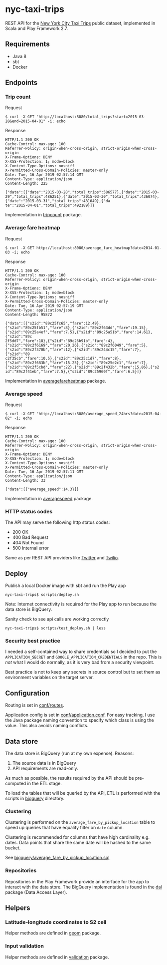 # nyc-taxi-trips
REST API for the [New York City Taxi Trips](https://console.cloud.google.com/marketplace/details/city-of-new-york/nyc-tlc-trips) public dataset, implemented in Scala and Play Framework 2.7.
## Requirements
- Java 8
- sbt
- Docker
## Endpoints
### Trip count
Request
```
$ curl -X GET "http://localhost:8080/total_trips?start=2015-03-28&end=2015-04-01" -i; echo
```
Response
```
HTTP/1.1 200 OK
Cache-Control: max-age: 100
Referrer-Policy: origin-when-cross-origin, strict-origin-when-cross-origin
X-Frame-Options: DENY
X-XSS-Protection: 1; mode=block
X-Content-Type-Options: nosniff
X-Permitted-Cross-Domain-Policies: master-only
Date: Tue, 16 Apr 2019 02:57:14 GMT
Content-Type: application/json
Content-Length: 225

{"data":[{"date":"2015-03-28","total_trips":586577},{"date":"2015-03-29","total_trips":486251},{"date":"2015-03-30","total_trips":436074},{"date":"2015-03-31","total_trips":481049},{"da
te":"2015-04-01","total_trips":492189}]}
```
Implementation in [tripcount](app/v1/trip/tripcount) package.
### Average fare heatmap
Request
```
$ curl -X GET http://localhost:8080/average_fare_heatmap?date=2014-01-03 -i; echo
```
Response
```
HTTP/1.1 200 OK
Cache-Control: max-age: 100
Referrer-Policy: origin-when-cross-origin, strict-origin-when-cross-origin
X-Frame-Options: DENY
X-XSS-Protection: 1; mode=block
X-Content-Type-Options: nosniff
X-Permitted-Cross-Domain-Policies: master-only
Date: Tue, 16 Apr 2019 02:57:19 GMT
Content-Type: application/json
Content-Length: 95872

{"data":[{"s2id":"89c25fc65","fare":12.49},{"s2id":"89c25fb51","fare":8},{"s2id":"89c2f63dd","fare":19.15},{"s2id":"89c25a4ef","fare":7.5},{"s2id":"89c25a51b","fare":14.61},{"s2id":"89c
2f5dd7","fare":18},{"s2id":"89c25b91b","fare":4},{"s2id":"89c2f6169","fare":20.26},{"s2id":"89c2f6049","fare":5},{"s2id":"89c2f370b","fare":12},{"s2id":"89c244c15","fare":7},{"s2id":"89
c2f35cb","fare":10.5},{"s2id":"89c25c1d7","fare":8},{"s2id":"89c2f683b","fare":15.25},{"s2id":"89c25e2c1","fare":7},{"s2id":"89c2f5cbd","fare":22},{"s2id":"89c2f432b","fare":15.86},{"s2
id":"89c2f41eb","fare":7.5},{"s2id":"89c25960f","fare":6.5}]}
```
Implementation in [averagefareheatmap](app/v1/trip/averagefareheatmap) package.
### Average speed
Request
```
$ curl -X GET "http://localhost:8080/average_speed_24hrs?date=2015-04-02" -i; echo
```
Response
```
HTTP/1.1 200 OK
Cache-Control: max-age: 100
Referrer-Policy: origin-when-cross-origin, strict-origin-when-cross-origin
X-Frame-Options: DENY
X-XSS-Protection: 1; mode=block
X-Content-Type-Options: nosniff
X-Permitted-Cross-Domain-Policies: master-only
Date: Tue, 16 Apr 2019 02:57:11 GMT
Content-Type: application/json
Content-Length: 33

{"data":[{"average_speed":14.3}]}
```
Implementation in [averagespeed](app/v1/trip/averagespeed) package.
### HTTP status codes
The API may serve the following http status codes:
- 200 OK
- 400 Bad Request
- 404 Not Found
- 500 Internal error

Same as per REST API providers like [Twitter](https://developer.twitter.com/en/docs/ads/general/guides/response-codes) and [Twilio](https://www.twilio.com/docs/verify/return-and-error-codes). 
## Deploy
Publish a local Docker image with sbt and run the Play app
```
nyc-taxi-trips$ scripts/deploy.sh
```
Note: Internet connectivity is required for the Play app to run because the data store is BigQuery.

Sanity check to see api calls are working correctly
```
nyc-taxi-trips$ scripts/test_deploy.sh | less
```
### Security best practice
I needed a self-contained way to share credentials so I decided to put the `APPLICATION_SECRET` and `GOOGLE_APPLICATION_CREDENTIALS` in the repo. This is _not_ what I would do normally, as it is very bad from a security viewpoint.

Best practice is not to keep any secrets in source control but to set them as environment variables on the target server.
## Configuration
Routing is set in [conf/routes](conf/routes).

Application config is set in [conf/application.conf](conf/application.conf). For easy tracking, I use the Java package naming convention to specify which class is using the value. This also avoids naming conflicts.
## Data store
The data store is BigQuery (run at my own expense). Reasons:
1. The source data is in BigQuery
1. API requirements are read-only.

As much as possible, the results required by the API should be pre-computed in the ETL stage.

To load the tables that will be queried by the API, ETL is performed with the scripts in [bigquery](bigquery) directory.

### Clustering
Clustering is performed on the `average_fare_by_pickup_location` table to speed up queries that have equality filter on `date` column.

Clustering is recommended for columns that have high cardinality e.g. dates. Data points that share the same date will be hashed to the same bucket. 

See [bigquery/average_fare_by_pickup_location.sql](bigquery/average_fare_by_pickup_location.sql) 

### Repositories
Repositories in the Play Framework provide an interface for the app to interact with the data store. The BigQuery implementation is found in the [dal](app/dal) package (Data Access Layer).
## Helpers
### Latitude-longitude coordinates to S2 cell
Helper methods are defined in [geom](app/geom) package.
### Input validation
Helper methods are defined in [validation](app/validation) package.

